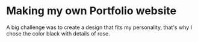 # Making my own Portfolio website

A big challenge was to create a design that fits my personality,
that's why I chose the color black with details of rose.


